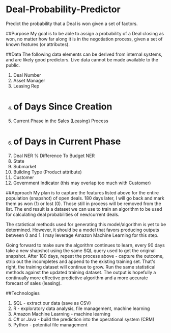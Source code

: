 # Deal-Probability-Predictor
Predict the probability that a Deal is won given a set of factors.

##Purpose
My goal is to be able to assign a probability of a Deal closing as won, no matter how far along it is in the negotiation process, given a set of known features (or attributes).

##Data
The following data elements can be derived from internal systems, and are likely good predictors.  Live data cannot be made available to the public.

1. Deal Number
2. Asset Manager
2. Leasing Rep
3. # of Days Since Creation
4. Current Phase in the Sales (Leasing) Process
5. # of Days in Current Phase
6. Deal NER % Difference To Budget NER
7. State
8. Submarket
9. Building Type (Product attribute)
10. Customer
11. Government Indicator (this may overlap too much with Customer)

##Approach
My plan is to capture the features listed above for the entire population (snapshot) of open deals.  180 days later, I will go back and mark them as won (1) or lost (0).  Those still in process will be removed from the list.  The end result is a dataset we can use to train an algorithm to be used for calculating deal probabilities of new/current deals.

The statistical methods used for generating this model/algorithm is yet to be determined.  However, it should be a model that favors producing outputs between 0 and 1.  I may leverage Amazon Machine Learning for this step.

Going forward to make sure the algorithm continues to learn, every 90 days take a new shapshot using the same SQL query used to get the original snapshot.  After 180 days, repeat the process above - capture the outcome, strip out the incompletes and append to the existing training set.  That's right, the training dataset will continue to grow.  Run the same statistical methods against the updated training dataset.  The output is hopefully a continually more effective predictive algorithm and a more accurate forecast of sales (leasing).

##Technologies
1. SQL - extract our data (save as CSV)
2. R - exploratory data analysis, file management, machine learning
3. Amazon Machine Learning - machine learning
4. C# or Java - build the prediction into the operational system (CRM)
5. Python - potential file management
